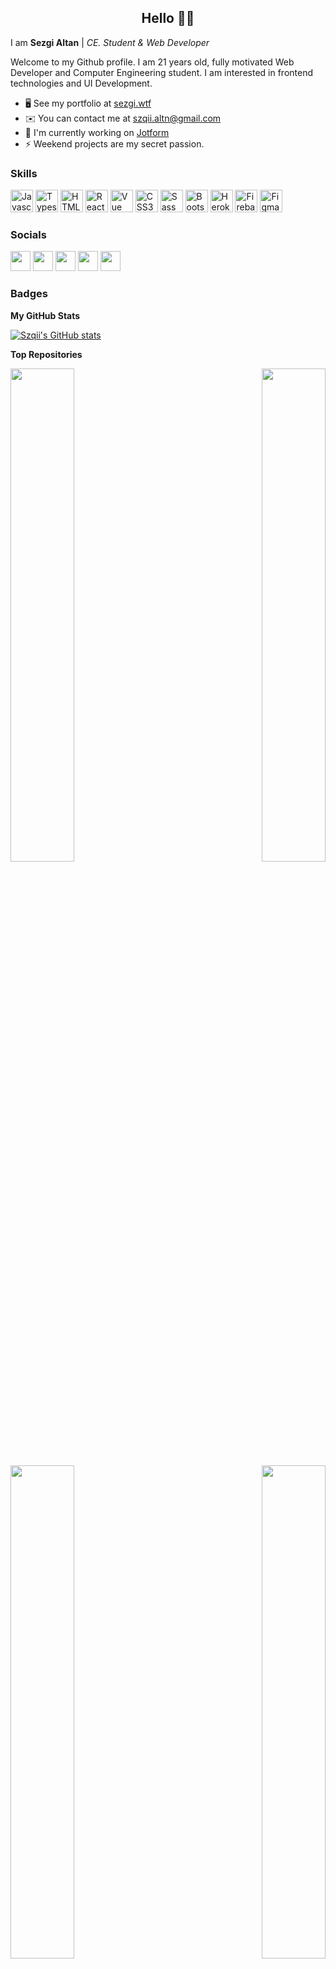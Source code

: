 ## <center> Hello 👋🏼
I am **Sezgi Altan** | *CE. Student & Web Developer*

Welcome to my Github profile. 
I am 21 years old, fully motivated Web Developer and Computer Engineering student. 
I am interested in frontend technologies and UI Development.

* 🖥️  See my portfolio at [sezgi.wtf](http://sezgi.wtf)
* ✉️  You can contact me at [szqii.altn@gmail.com](mailto:szqii.altn@gmail.com)
* 🚀  I'm currently working on [Jotform](http://jotform.com)
* ⚡  Weekend projects are my secret passion.

### Skills

<p align="left">
<a href="https://developer.mozilla.org/en-US/docs/Web/JavaScript" target="_blank" rel="noreferrer"><img src="https://raw.githubusercontent.com/danielcranney/readme-generator/main/public/icons/skills/javascript-colored.svg" width="36" height="36" alt="Javascript" /></a>
<a href="https://www.typescriptlang.org/" target="_blank" rel="noreferrer"><img src="https://raw.githubusercontent.com/danielcranney/readme-generator/main/public/icons/skills/typescript-colored.svg" width="36" height="36" alt="Typescript" /></a>
<a href="https://developer.mozilla.org/en-US/docs/Glossary/HTML5" target="_blank" rel="noreferrer"><img src="https://raw.githubusercontent.com/danielcranney/readme-generator/main/public/icons/skills/html5-colored.svg" width="36" height="36" alt="HTML5" /></a>
<a href="https://reactjs.org/" target="_blank" rel="noreferrer"><img src="https://raw.githubusercontent.com/danielcranney/readme-generator/main/public/icons/skills/react-colored.svg" width="36" height="36" alt="React" /></a>
<a href="https://vuejs.org/" target="_blank" rel="noreferrer"><img src="https://raw.githubusercontent.com/danielcranney/readme-generator/main/public/icons/skills/vuejs-colored.svg" width="36" height="36" alt="Vue" /></a>
<a href="https://www.w3.org/TR/CSS/#css" target="_blank" rel="noreferrer"><img src="https://raw.githubusercontent.com/danielcranney/readme-generator/main/public/icons/skills/css3-colored.svg" width="36" height="36" alt="CSS3" /></a>
<a href="https://sass-lang.com/" target="_blank" rel="noreferrer"><img src="https://raw.githubusercontent.com/danielcranney/readme-generator/main/public/icons/skills/sass-colored.svg" width="36" height="36" alt="Sass" /></a>
<a href="https://getbootstrap.com/" target="_blank" rel="noreferrer"><img src="https://raw.githubusercontent.com/danielcranney/readme-generator/main/public/icons/skills/bootstrap-colored.svg" width="36" height="36" alt="Bootstrap" /></a>
<a href="https://www.heroku.com/" target="_blank" rel="noreferrer"><img src="https://raw.githubusercontent.com/danielcranney/readme-generator/main/public/icons/skills/heroku-colored.svg" width="36" height="36" alt="Heroku" /></a>
<a href="https://firebase.google.com/" target="_blank" rel="noreferrer"><img src="https://raw.githubusercontent.com/danielcranney/readme-generator/main/public/icons/skills/firebase-colored.svg" width="36" height="36" alt="Firebase" /></a>
<a href="https://www.figma.com/" target="_blank" rel="noreferrer"><img src="https://raw.githubusercontent.com/danielcranney/readme-generator/main/public/icons/skills/figma-colored.svg" width="36" height="36" alt="Figma" /></a>
</p>


### Socials

<p align="left"> <a href="https://discord.com/users/284727475047628810" target="_blank" rel="noreferrer"><img src="https://raw.githubusercontent.com/danielcranney/readme-generator/main/public/icons/socials/discord.svg" width="32" height="32" /></a> <a href="https://www.github.com/Szqii" target="_blank" rel="noreferrer"><img src="https://raw.githubusercontent.com/danielcranney/readme-generator/main/public/icons/socials/github.svg" width="32" height="32" /></a> <a href="http://www.instagram.com/sezgi.wtf" target="_blank" rel="noreferrer"><img src="https://raw.githubusercontent.com/danielcranney/readme-generator/main/public/icons/socials/instagram.svg" width="32" height="32" /></a> <a href="https://www.linkedin.com/in/sezgialtan" target="_blank" rel="noreferrer"><img src="https://raw.githubusercontent.com/danielcranney/readme-generator/main/public/icons/socials/linkedin.svg" width="32" height="32" /></a> <a href="https://www.twitter.com/sezgiwtf" target="_blank" rel="noreferrer"><img src="https://raw.githubusercontent.com/danielcranney/readme-generator/main/public/icons/socials/twitter.svg" width="32" height="32" /></a></p>

### Badges

<b>My GitHub Stats</b>

<a href="http://www.github.com/Szqii"><img src="https://github-readme-stats.vercel.app/api?username=Szqii&show_icons=true&hide=&count_private=true&title_color=9A584E&text_color=ffffff&icon_color=9A584E&bg_color=171717&hide_border=true&show_icons=true" alt="Szqii's GitHub stats" /></a>

<b>Top Repositories</b>

<div width="100%" align="center"><a href="https://github.com/Szqii/geo" align="left"><img align="left" width="45%" src="https://github-readme-stats.vercel.app/api/pin/?username=Szqii&repo=geo&title_color=9A584E&text_color=ffffff&icon_color=9A584E&bg_color=171717&hide_border=true&locale=en" /></a><a href="https://github.com/Szqii/advice-generator-app" align="right"><img align="right" width="45%" src="https://github-readme-stats.vercel.app/api/pin/?username=Szqii&repo=advice-generator-app&title_color=9A584E&text_color=ffffff&icon_color=9A584E&bg_color=171717&hide_border=true&locale=en" /></a></div><br /><br /><br /><br /><br /><br /><br />

<br />

<div width="100%" align="center"><a href="https://github.com/Szqii/rock-paper-scissors-game" align="left"><img align="left" width="45%" src="https://github-readme-stats.vercel.app/api/pin/?username=Szqii&repo=rock-paper-scissors-game&title_color=9A584E&text_color=ffffff&icon_color=9A584E&bg_color=171717&hide_border=true&locale=en" /></a><a href="https://github.com/Szqii/frontend-2021" align="right"><img align="right" width="45%" src="https://github-readme-stats.vercel.app/api/pin/?username=Szqii&repo=frontend-2021&title_color=9A584E&text_color=ffffff&icon_color=9A584E&bg_color=171717&hide_border=true&locale=en" /></a></div>
